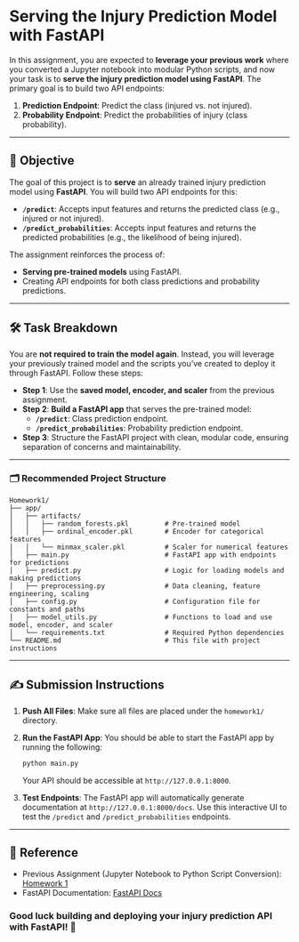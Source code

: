 # Serving the Injury Prediction Model with FastAPI

In this assignment, you are expected to **leverage your previous work** where you converted a Jupyter notebook into modular Python scripts, and now your task is to **serve the injury prediction model using FastAPI**. The primary goal is to build two API endpoints:

1. **Prediction Endpoint**: Predict the class (injured vs. not injured).
2. **Probability Endpoint**: Predict the probabilities of injury (class probability).

---

## 📌 Objective

The goal of this project is to **serve** an already trained injury prediction model using **FastAPI**. You will build two API endpoints for this:

- **`/predict`**: Accepts input features and returns the predicted class (e.g., injured or not injured).
- **`/predict_probabilities`**: Accepts input features and returns the predicted probabilities (e.g., the likelihood of being injured).

The assignment reinforces the process of:
- **Serving pre-trained models** using FastAPI.
- Creating API endpoints for both class predictions and probability predictions.

---

## 🛠️ Task Breakdown

You are **not required to train the model again**. Instead, you will leverage your previously trained model and the scripts you’ve created to deploy it through FastAPI. Follow these steps:

- **Step 1**: Use the **saved model, encoder, and scaler** from the previous assignment.
- **Step 2**: **Build a FastAPI app** that serves the pre-trained model:
  - **`/predict`**: Class prediction endpoint.
  - **`/predict_probabilities`**: Probability prediction endpoint.
- **Step 3**: Structure the FastAPI project with clean, modular code, ensuring separation of concerns and maintainability.

---

### 🗂️ Recommended Project Structure

```
Homework1/
├── app/
│   ├── artifacts/
│   │   ├── random_forests.pkl         # Pre-trained model
│   │   ├── ordinal_encoder.pkl        # Encoder for categorical features
│   │   └── minmax_scaler.pkl          # Scaler for numerical features
│   ├── main.py                        # FastAPI app with endpoints for predictions
│   ├── predict.py                     # Logic for loading models and making predictions
│   ├── preprocessing.py               # Data cleaning, feature engineering, scaling
│   ├── config.py                      # Configuration file for constants and paths
│   ├── model_utils.py                 # Functions to load and use model, encoder, and scaler
│   └── requirements.txt               # Required Python dependencies
└── README.md                          # This file with project instructions
```

---

## ✍️ Submission Instructions

1. **Push All Files**: Make sure all files are placed under the `homework1/` directory.

2. **Run the FastAPI App**: You should be able to start the FastAPI app by running the following:
   ```bash
   python main.py
   ```
   Your API should be accessible at `http://127.0.0.1:8000`.

3. **Test Endpoints**: The FastAPI app will automatically generate documentation at `http://127.0.0.1:8000/docs`. Use this interactive UI to test the `/predict` and `/predict_probabilities` endpoints.

---

## 📎 Reference

- Previous Assignment (Jupyter Notebook to Python Script Conversion): [Homework 1](#)
- FastAPI Documentation: [FastAPI Docs](https://fastapi.tiangolo.com/)


### Good luck building and deploying your injury prediction API with FastAPI! 🚀 
